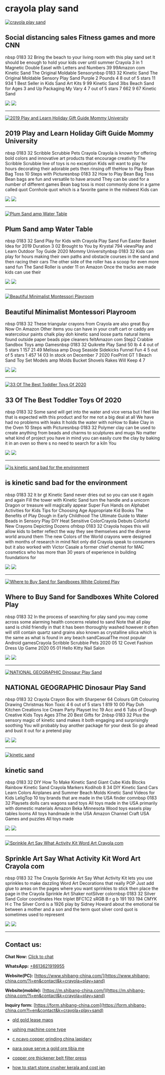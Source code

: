 # crayola play sand

<a href="https://swt.shibang-china.com/?l=en&img&k=crayola+play+sand" target="_blank">![crayola play sand](http://static.shibang-china.com/all-800x300/1195.jpg)</a>

## Social distancing sales Fitness games and more CNN
nbsp 0183 32 Bring the beach to your living room with this play sand set It should be enough to hold your kids over until summer Crayola 3 in 1 Magnetic Double Easel with Letters and Numbers 39 99Amazon com Kinetic Sand The Original Moldable Sensorynbsp 0183 32 Kinetic Sand The Original Moldable Sensory Play Sand Purple 2 Pounds 4 8 out of 5 stars 11 934 1 Best Seller in Kids Sand Art Kits 9 99 Kinetic Sand 3lbs Beach Sand for Ages 3 and Up Packaging My Vary 4 7 out of 5 stars 7 662 9 67 Kinetic Sand


<a href="https://whatsapp.shibangsoft.com/WhatsApp.php" target="_blank" title="WhatsApp">![](http://static.shibang-china.com/icon/whatsapp.png)</a> <a href="https://swt.shibang-china.com/?l=en&icon&k=crayola+play+sand" target="_blank">![](http://static.shibang-china.com/icon/chat-en.png)</a>

---

<a href="https://swt.shibang-china.com/?l=en&img&k=crayola+play+sand" target="_blank">![2019 Play and Learn Holiday Gift Guide Mommy University](http://static.shibang-china.com/all-800x300/244.jpg)</a>

## 2019 Play and Learn Holiday Gift Guide Mommy University
nbsp 0183 32 Scribble Scrubbie Pets Crayola Crayola is known for offering bold colors and innovative art products that encourage creativity The Scribble Scrubbie line of toys is no exception Kids will want to play for hours decorating their adorable pets then rinsing off theHow to Play Bean Bag Toss 10 Steps with Picturesnbsp 0183 32 How to Play Bean Bag Toss Bean bags are fun and versatile to have around They can be used for a number of different games Bean bag toss is most commonly done in a game called quot Cornhole quot which is a favorite game in the midwest Kids can


<a href="https://whatsapp.shibangsoft.com/WhatsApp.php" target="_blank" title="WhatsApp">![](http://static.shibang-china.com/icon/whatsapp.png)</a> <a href="https://swt.shibang-china.com/?l=en&icon&k=crayola+play+sand" target="_blank">![](http://static.shibang-china.com/icon/chat-en.png)</a>

---

<a href="https://swt.shibang-china.com/?l=en&img&k=crayola+play+sand" target="_blank">![Plum Sand amp Water Table](http://static.shibang-china.com/all-800x300/1268.jpg)</a>

## Plum Sand amp Water Table
nbsp 0183 32 Sand Play for Kids with Crayola Play Sand Fun Easter Basket Idea for 2019 Duration 3 02 Brought to You by Krystal 794 viewsPlay and Learn Outdoor Toy Guide 2020 Mommy Universitynbsp 0183 32 Kids can play for hours making their own paths and obstacle courses in the sand and then racing their cars The other side of the roller has a scoop for even more sand fun The Sand Roller is under 11 on Amazon Once the tracks are made kids can use their


<a href="https://whatsapp.shibangsoft.com/WhatsApp.php" target="_blank" title="WhatsApp">![](http://static.shibang-china.com/icon/whatsapp.png)</a> <a href="https://swt.shibang-china.com/?l=en&icon&k=crayola+play+sand" target="_blank">![](http://static.shibang-china.com/icon/chat-en.png)</a>

---

<a href="https://swt.shibang-china.com/?l=en&img&k=crayola+play+sand" target="_blank">![Beautiful Minimalist Montessori Playroom](http://static.shibang-china.com/all-800x300/602.jpg)</a>

## Beautiful Minimalist Montessori Playroom
nbsp 0183 32 These triangular crayons from Crayola are also great Buy Now On Amazon Other items you can have in your craft cart or caddy are watercolour paints chalk play doh kinetic sand loose parts natural items found outside paper beads pipe cleaners feltAmazon com Step2 Crabbie Sandbox Toys amp Gamesnbsp 0183 32 Quikrete Play Sand 50 lb 4 4 out of 5 stars 1 157 21 49 Melissa amp Doug Seaside Sidekicks Funnel Fun 4 5 out of 5 stars 1 457 14 03 In stock on December 7 2020 FoxPrint GT 1 Beach Sand Toy Set Models amp Molds Bucket Shovels Rakes Will Keep 4 7


<a href="https://whatsapp.shibangsoft.com/WhatsApp.php" target="_blank" title="WhatsApp">![](http://static.shibang-china.com/icon/whatsapp.png)</a> <a href="https://swt.shibang-china.com/?l=en&icon&k=crayola+play+sand" target="_blank">![](http://static.shibang-china.com/icon/chat-en.png)</a>

---

<a href="https://swt.shibang-china.com/?l=en&img&k=crayola+play+sand" target="_blank">![33 Of The Best Toddler Toys Of 2020](http://static.shibang-china.com/all-800x300/984.jpg)</a>

## 33 Of The Best Toddler Toys Of 2020
nbsp 0183 32 Some sand will get into the water and vice versa but I feel like that is expected with this product and for me not a big deal at all We have had no problems with leaks It holds the water with noHow to Bake Clay in the Oven 10 Steps with Picturesnbsp 0183 32 Polymer clay can be used to create anything from beads and charms to sculptures and mugs No matter what kind of project you have in mind you can easily cure the clay by baking it in an oven so there s no need to search for a kiln You


<a href="https://whatsapp.shibangsoft.com/WhatsApp.php" target="_blank" title="WhatsApp">![](http://static.shibang-china.com/icon/whatsapp.png)</a> <a href="https://swt.shibang-china.com/?l=en&icon&k=crayola+play+sand" target="_blank">![](http://static.shibang-china.com/icon/chat-en.png)</a>

---

<a href="https://swt.shibang-china.com/?l=en&img&k=crayola+play+sand" target="_blank">![is kinetic sand bad for the environment](http://static.shibang-china.com/all-800x300/591.jpg)</a>

## is kinetic sand bad for the environment
nbsp 0183 32 lt br gt Kinetic Sand never dries out so you can use it again and again Fill the tower with Kinetic Sand turn the handle and a unicorn Dragon or treasure will magically appear Super Fun Hands on Alphabet Activities for Kids Tips for Choosing Age Appropriate Kid Books The Benefits of Play Dough in Early Childhood The Ultimate Guide to Water Beads in Sensory Play DIY Heat Sensitive ColorCrayola Debuts Colorful New Crayons Depicting Dozens ofnbsp 0183 32 Crayola hopes this will allow kids to better reflect the way they see themselves and the diverse world around them The new Colors of the World crayons were designed with months of research in mind Not only did Crayola speak to consumers but it also worked with Victor Casale a former chief chemist for MAC cosmetics who has more than 30 years of experience in building foundations for


<a href="https://whatsapp.shibangsoft.com/WhatsApp.php" target="_blank" title="WhatsApp">![](http://static.shibang-china.com/icon/whatsapp.png)</a> <a href="https://swt.shibang-china.com/?l=en&icon&k=crayola+play+sand" target="_blank">![](http://static.shibang-china.com/icon/chat-en.png)</a>

---

<a href="https://swt.shibang-china.com/?l=en&img&k=crayola+play+sand" target="_blank">![Where to Buy Sand for Sandboxes White Colored Play](http://static.shibang-china.com/all-800x300/152.jpg)</a>

## Where to Buy Sand for Sandboxes White Colored Play
nbsp 0183 32 In the process of searching for play sand you may come across some alarming health concerns related to sand Note that all play sand is child friendly in that it has been thoroughly washed however it often will still contain quartz sand grains also known as crystalline silica which is the same as what is found in any beach sandCasualThe most popular Android gamesCrayola Scribble Scrubbie Pets 2020 05 12 Covet Fashion Dress Up Game 2020 05 01 Hello Kitty Nail Salon


<a href="https://whatsapp.shibangsoft.com/WhatsApp.php" target="_blank" title="WhatsApp">![](http://static.shibang-china.com/icon/whatsapp.png)</a> <a href="https://swt.shibang-china.com/?l=en&icon&k=crayola+play+sand" target="_blank">![](http://static.shibang-china.com/icon/chat-en.png)</a>

---

<a href="https://swt.shibang-china.com/?l=en&img&k=crayola+play+sand" target="_blank">![NATIONAL GEOGRAPHIC Dinosaur Play Sand](http://static.shibang-china.com/all-800x300/1163.jpg)</a>

## NATIONAL GEOGRAPHIC Dinosaur Play Sand
nbsp 0183 32 Crayola Crayon Box with Sharpener 64 Colours Gift Colouring Drawing Christmas Non Toxic 4 6 out of 5 stars 1 819 10 00 Play Doh Kitchen Creations Ice Cream Party Playset Inc 19 Acc and 6 Tubs of Dough Creative Kids Toys Ages 3The 20 Best Gifts for 2nbsp 0183 32 Plus the sensory magic of kinetic sand makes it both engaging and surprisingly soothing You will probably buy another package for your desk So go ahead and bust it out for a pretend play


<a href="https://whatsapp.shibangsoft.com/WhatsApp.php" target="_blank" title="WhatsApp">![](http://static.shibang-china.com/icon/whatsapp.png)</a> <a href="https://swt.shibang-china.com/?l=en&icon&k=crayola+play+sand" target="_blank">![](http://static.shibang-china.com/icon/chat-en.png)</a>

---

<a href="https://swt.shibang-china.com/?l=en&img&k=crayola+play+sand" target="_blank">![kinetic sand](http://static.shibang-china.com/all-800x300/762.jpg)</a>

## kinetic sand
nbsp 0183 32 DIY How To Make Kinetic Sand Giant Cube Kids Blocks Rainbow Kinetic Sand Crayola Markers Kodihob 8 34 DIY Kinetic Sand Cars Learn Colors Airplanes and Summer Beach Molds Kinetic Sand Videos for Kids LeligTop 10 toy brands that are made in the USA finder comnbsp 0183 32 Playsets dolls cars wagons sand toys All toys made in the USA primarily with domestic materials Amazon Beka Minnesota Wood toys easels play tables looms All toys handmade in the USA Amazon Channel Craft USA Games and puzzles All toys made


<a href="https://whatsapp.shibangsoft.com/WhatsApp.php" target="_blank" title="WhatsApp">![](http://static.shibang-china.com/icon/whatsapp.png)</a> <a href="https://swt.shibang-china.com/?l=en&icon&k=crayola+play+sand" target="_blank">![](http://static.shibang-china.com/icon/chat-en.png)</a>

---

<a href="https://swt.shibang-china.com/?l=en&img&k=crayola+play+sand" target="_blank">![Sprinkle Art Say What Activity Kit Word Art Crayola com](http://static.shibang-china.com/all-800x300/1344.jpg)</a>

## Sprinkle Art Say What Activity Kit Word Art Crayola com
nbsp 0183 32 The Crayola Sprinkle Art Say What Activity Kit lets you use sprinkles to make dazzling Word Art Decorations that really POP Just add glue to areas on the pages where you want sprinkles to stick then place the page in the Crayola Sprinkle Art Shaker notSilver colornbsp 0183 32 Silver Sand Color coordinates Hex triplet BFC1C2 sRGB B r g b 191 193 194 CMYK H c The Silver Cord is a 1926 play by Sidney Howard about the emotional tie between a mother and a son and the term quot silver cord quot is sometimes used to represent


<a href="https://whatsapp.shibangsoft.com/WhatsApp.php" target="_blank" title="WhatsApp">![](http://static.shibang-china.com/icon/whatsapp.png)</a> <a href="https://swt.shibang-china.com/?l=en&icon&k=crayola+play+sand" target="_blank">![](http://static.shibang-china.com/icon/chat-en.png)</a>

---
## Contact us:

**Chat Now:** [Click to chat](https://swt.shibang-china.com?l=en&contact&k=crayola+play+sand)

**WhatsApp:**  [+8613621919955](https://whatsapp.shibangsoft.com/WhatsApp.php)

**Website(PC):** [https://www.shibang-china.com/](https://www.shibang-china.com/?l=en&contact&k=crayola+play+sand)

**Website(mobile):** [https://m.shibang-china.com/](https://m.shibang-china.com/?l=en&contact&k=crayola+play+sand)

**Inquiry form:** [https://form.shibang-china.com](https://form.shibang-china.com?l=en&contact&k=crayola+play+sand)

* [qld gold lease maps](../161/qld%20gold%20lease%20maps.md)

* [ushing machine cone type](../161/ushing%20machine%20cone%20type.md)

* [c ncavo copper grinding china lapidary](../162/c%20ncavo%20copper%20grinding%20china%20lapidary.md)

* [para oque serve a gold ore tibia me](../161/para%20oque%20serve%20a%20gold%20ore%20tibia%20me.md)

* [copper ore thickener belt filter press](../169/copper%20ore%20thickener%20belt%20filter%20press.md)

* [how to start stone crusher kerala and cost jan](../161/how%20to%20start%20stone%20crusher%20kerala%20and%20cost%20jan.md)